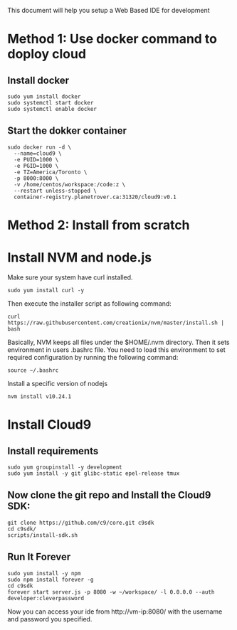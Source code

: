 This document will help you setup a Web Based IDE for development

# Method 1: Use docker command to doploy cloud

## Install docker
```
sudo yum install docker
sudo systemctl start docker
sudo systemctl enable docker
```

## Start the dokker container
```
sudo docker run -d \
  --name=cloud9 \
  -e PUID=1000 \
  -e PGID=1000 \
  -e TZ=America/Toronto \
  -p 8000:8000 \
  -v /home/centos/workspace:/code:z \
  --restart unless-stopped \
  container-registry.planetrover.ca:31320/cloud9:v0.1

```

# Method 2: Install from scratch

# Install NVM and node.js
Make sure your system have curl installed.
```
sudo yum install curl -y 
```
Then execute the installer script as following command:
```
curl https://raw.githubusercontent.com/creationix/nvm/master/install.sh | bash   
```
Basically, NVM keeps all files under the $HOME/.nvm directory. Then it sets environment in users .bashrc file. You need to load this environment to set required configuration by running the following command:
```
source ~/.bashrc
```

Install a specific version of nodejs
```
nvm install v10.24.1
```

# Install Cloud9

## Install requirements
```
sudo yum groupinstall -y development
sudo yum install -y git glibc-static epel-release tmux
```
## Now clone the git repo and Install the Cloud9 SDK:
```
git clone https://github.com/c9/core.git c9sdk
cd c9sdk/
scripts/install-sdk.sh
```

## Run It Forever
```
sudo yum install -y npm
sudo npm install forever -g
cd c9sdk
forever start server.js -p 8080 -w ~/workspace/ -l 0.0.0.0 --auth developer:cleverpassword
```

Now you can access your ide from http://vm-ip:8080/ with the username and password you specified.

